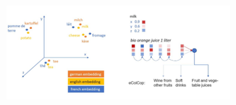 ![alt text](https://github.com/ELehmann91/Thesis_Multilingual_Transferlearning/blob/master/img/embed_lstm.JPG)
